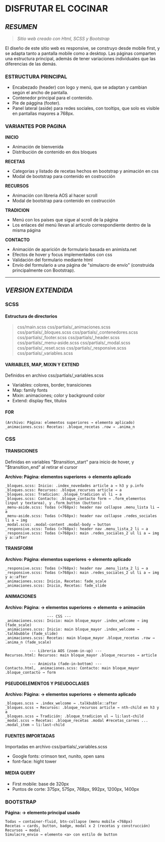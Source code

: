 # DISFRUTAR EL COCINAR

## *RESUMEN*
>*Sitio web creado con Html, SCSS y Bootstrap*

El diseño de este sitio web es responsive, se construyo desde mobile first, y se adapta tanto a pantalla mobile como a desktop. 
Las páginas comparten una estructura principal, además de tener variaciones individuales que las diferencias de las demás. 


### ESTRUCTURA PRINCIPAL 
- Encabezado (header) con logo y menú, que se adaptan y cambian según el ancho de pantalla.
- Contenedor principal para el contenido.
- Pie de pággina (footer).
- Panel lateral (aside) para redes sociales, con tooltips, que solo es visible en pantallas mayores a 768px.

 
### VARIANTES POR PAGINA

**INICIO**
- Animación de bienvenida
- Distribución de contenido en dos bloques

**RECETAS**
- Categorias y listado de recetas hechos en bootstrap y animación en css
- Modal de bootstrap para contenido en costrucción
 
**RECURSOS**
- Animación con libreria AOS al hacer scroll
- Modal de bootstrap para contenido en costrucción

**TRADICION**
- Menú con los países que sigue al scroll de la página
- Los enlaces del menú llevan al articulo correspondiente dentro de la misma página

**CONTACTO**
- Animación de aparición de formulario basada en animista.net
- Efectos de hover y focus implementados con css
- Validación del formulario mediante html
- Envío del formulario a una página de "simulacro de envío" (construida principalmente con Bootstrap).

---

## *VERSION EXTENDIDA*


### SCSS


#### Estructura de directorios

> css/main.scss
  css/partials/_animaciones.scss
  css/partials/_bloques.scss
  css/partials/_contenedores.scss
  css/partials/_footer.scss
  css/partials/_header.scss
  css/partials/_menu-aside.scss
  css/partials/_modal.scss
  css/partials/_reset.scss
  css/partials/_responsive.scss
  css/partials/_variables.scss


#### VARIABLES, MAP, MIXIN Y EXTEND
Definidos en archivo css/partials/_variables.scss

- Variables: colores, border, transiciones
- Map: family fonts
- Mixin: animaciones; color y background color
- Extend: display flex, titulos 


#### FOR

	(Archivo: Página: elementos superiores → elemento aplicado)
	_animaciones.scss: Recetas: .bloque_recetas .row → .anima_n 


### CSS


#### TRANSICIONES
Definidas en variables "$transition_start" para inicio de hover, y "$transition_end" al retirar el cursor

**Archivo: Página: elementos superiores → elemento aplicado**
 
    _bloques.scss: Inicio: .index_novedades article a → h3 y p.info
    _bloques.scss: Recursos: .bloque_recursos article → a
    _bloques.scss: Tradicion: .bloque_tradicion ul li → a
    _bloques.scss: Contacto: .bloque_contacto form → .form_elementos (input y textarea), y .form_button (buttons)
    _menu-aside.scss: Todas (<768px): header nav collapse .menu_lista li → a
    _menu-aside.scss: Todas (<768px): header nav collapse .redes_sociales li a → img
    _modal.scss: .modal-content .modal-body → button
    _responsive.scss: Todas (>768px): header nav .menu_lista_2 li → a
    _responsive.scss: Todas (>768px): main .redes_sociales_2 ul li a → img y a::after


#### TRANSFORM

**Archivo: Página: elementos superiores → elemento aplicado**

    _responsive.scss: Todas (>768px): header nav .menu_lista_2 li → a
    _responsive.scss: Todas (>768px): main .redes_sociales_2 ul li a → img y a::after
    _animaciones.scss: Inicio, Recetas: fade_scale
    _animaciones.scss: Inicio, Recetas: fade_slide


#### ANIMACIONES

**Archivo: Página: → elementos superiores → elemento → animación**

    
                       --- CSS ---
    _animaciones.scss: Inicio: main bloque_mayor .index_welcome → img (fade_scale)
    _animaciones.scss: Inicio: main bloque_mayor .index_welcome → .talkbubble (fade_slide)
    _animaciones.scss: Recetas: main bloque_mayor .bloque_recetas .row → .anima_n (fade_scale)
    
               --- Libreria AOS (zoom-in-up) ---
    Recursos.html: Recursos: main bloque_mayor .bloque_recursos → article
    
               --- Animista (fade-in-bottom) ---
    Contacto.html, _animaciones.scss: Contacto: main bloque_mayor .bloque_contacto → form


#### PSEUDOELEMENTOS Y PSEUDOCLASES

**Archivo: Página: → elementos superiores → elemento aplicado**

    _bloques.scss → .index_welcome → .talkbubble::after
    _bloques.scss → Recursos: .bloque_recursos article → nth-child en h3 y a
    _bloques.scss → Tradición: .bloque_tradicion ul → li:last-child
    _modal.scss → Recetas: .bloque_recetas .modal #recetas_carnes ... .modal_item → li:last-child


#### FUENTES IMPORTADAS

Importadas en archivo css/partials/_variables.scss
- Google fonts: crimson text, nunito, open sans
- font-face: hight tower
        
        
#### MEDIA QUERY
- First mobile: base de 320px
- Puntos de corte: 375px, 575px, 768px, 992px, 1200px, 1400px 


### BOOTSTRAP

**Página: → elemento principal usado**

    Todas → container-fluid, btn-collapse (menu mobile <768px) 
    Recetas → cards, button, badge, modal x 2 (recetas y construcción)
    Recursos → modal
    Simulacro_envio → elemento <a> con estilo de button
